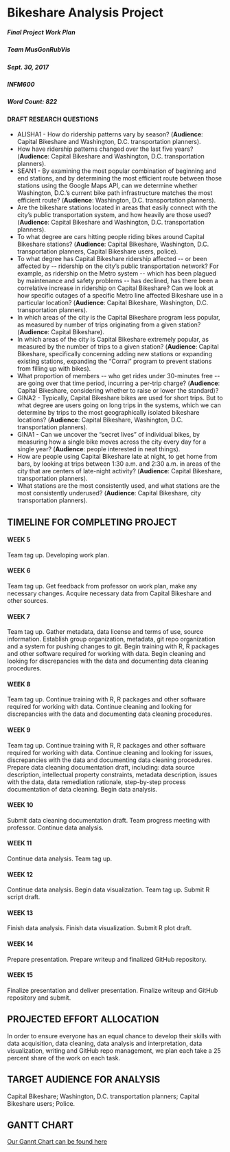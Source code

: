 # Bikeshare Analysis Project
##### Final Project Work Plan
##### Team MusGonRubVis
##### Sept. 30, 2017
##### INFM600
##### Word Count: 822

#### DRAFT RESEARCH QUESTIONS

*   ALISHA1 - How do ridership patterns vary by season?  (**Audience**: Capital Bikeshare and Washington, D.C. transportation planners).
*   How have ridership patterns changed over the last five years? (**Audience**: Capital Bikeshare and Washington, D.C. transportation planners).
*   SEAN1 - By examining the most popular combination of beginning and end stations, and by determining the most efficient route between those stations using the Google Maps API, can we determine whether Washington, D.C.’s current bike path infrastructure matches the most efficient route? (**Audience**: Washington, D.C. transportation planners).
*   Are the bikeshare stations located in areas that easily connect with the city’s public transportation system, and how heavily are those used? (**Audience**: Capital Bikeshare and Washington, D.C. transportation planners).
*   To what degree are cars hitting people riding bikes around Capital Bikeshare stations? (**Audience**: Capital Bikeshare, Washington, D.C. transportation planners, Capital Bikeshare users, police).
*   To what degree has Capital Bikeshare ridership affected -- or been affected by -- ridership on the city’s public transportation network?  For example, as ridership on the Metro system -- which has been plagued by maintenance and safety problems -- has declined, has there been a correlative increase in ridership on Capital Bikeshare?  Can we look at how specific outages of a specific Metro line affected Bikeshare use in a particular location? (**Audience**: Capital Bikeshare, Washington, D.C. transportation planners).
*   In which areas of the city is the Capital Bikeshare program less popular, as measured by number of trips originating from a given station? (**Audience**: Capital Bikeshare).
*   In which areas of the city is Capital Bikeshare extremely popular, as measured by the number of trips to a given station? (**Audience**: Capital Bikeshare, specifically concerning adding new stations or expanding existing stations, expanding the “Corral” program to prevent stations from filling up with bikes).
*   What proportion of members -- who get rides under 30-minutes free -- are going over that time period, incurring a per-trip charge? (**Audience**: Capital Bikeshare, considering whether to raise or lower the standard)?
*   GINA2 - Typically, Capital Bikeshare bikes are used for short trips.  But to what degree are users going on long trips in the systems, which we can determine by trips to the most geographically isolated bikeshare locations? (**Audience**: Capital Bikeshare, Washington, D.C. transportation planners).
*   GINA1 - Can we uncover the “secret lives” of individual bikes, by measuring how a single bike moves across the city every day for a single year? (**Audience**: people interested in neat things).
*   How are people using Capital Bikeshare late at night, to get home from bars, by looking at trips between 1:30 a.m. and 2:30 a.m. in areas of the city that are centers of late-night activity? (**Audience**: Capital Bikeshare, transportation planners).
*  What stations are the most consistently used, and what stations are the most consistently underused? (**Audience**: Capital Bikeshare, city transportation planners).

## TIMELINE FOR COMPLETING PROJECT

#### WEEK 5
Team tag up.
Developing work plan.

#### WEEK 6
Team tag up.
Get feedback from professor on work plan, make any necessary changes.
Acquire necessary data from Capital Bikeshare and other sources.

#### WEEK 7
Team tag up.
Gather metadata, data license and terms of use, source information.
Establish group organization, metadata, git repo organization and a system for pushing changes to git.
Begin training with R, R packages and other software required for working with data.
Begin cleaning and looking for discrepancies with the data and documenting data cleaning procedures.

#### WEEK 8
Team tag up.
Continue training with R, R packages and other software required for working with data.
Continue cleaning and looking for discrepancies with the data and documenting data cleaning procedures.  

#### WEEK 9
Team tag up.
Continue training with R, R packages and other software required for working with data.
Continue cleaning and looking for issues, discrepancies with the data and documenting data cleaning procedures.
Prepare data cleaning documentation draft, including: data source description, intellectual property constraints, metadata description, issues with the data, data remediation rationale, step-by-step process documentation of data cleaning.
Begin data analysis.

#### WEEK 10
Submit data cleaning documentation draft.
Team progress meeting with professor.
Continue data analysis.

#### WEEK 11
Continue data analysis.
Team tag up.

#### WEEK 12
Continue data analysis.
Begin data visualization.
Team tag up.
Submit R script draft.

#### WEEK 13
Finish data analysis.
Finish data visualization.
Submit R plot draft.

#### WEEK 14
Prepare presentation.
Prepare writeup and finalized GitHub repository.

#### WEEK 15
Finalize presentation and deliver presentation.
Finalize writeup and GitHub repository and submit.

## PROJECTED EFFORT ALLOCATION

In order to ensure everyone has an equal chance to develop their skills with data acquisition, data cleaning, data analysis and interpretation, data visualization, writing and GitHub repo management, we plan each take a 25 percent share of the work on each task.  

## TARGET AUDIENCE FOR ANALYSIS

Capital Bikeshare; Washington, D.C. transportation planners; Capital Bikeshare users; Police.   

## GANTT CHART
[Our Gannt Chart can be found here](https://docs.google.com/spreadsheets/d/1_4peFHMFejsasPEw1LVr3r_2ANH9GbrcSF-TNAMdids/edit#gid=0)
